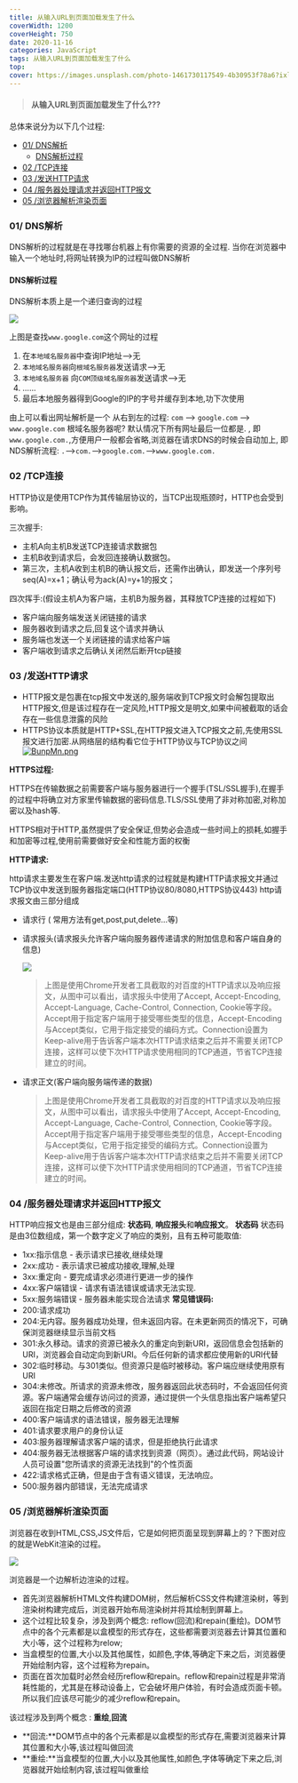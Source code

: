```yaml
---
title: 从输入URL到页面加载发生了什么
coverWidth: 1200
coverHeight: 750
date: 2020-11-16
categories: JavaScript
tags: 从输入URL到页面加载发生了什么
top:
cover: https://images.unsplash.com/photo-1461730117549-4b30953f78a6?ixlib=rb-1.2.1&ixid=eyJhcHBfaWQiOjg5ODI0fQ&w=750&dpi=2
---
```

> <h4> 
>  从输入URL到页面加载发生了什么???
> </h4>

总体来说分为以下几个过程:

- [01/ DNS解析](#01-dns解析)
  - [DNS解析过程](#dns解析过程)
- [02 /TCP连接](#02-tcp连接)
- [03 /发送HTTP请求](#03-发送http请求)
- [04 /服务器处理请求并返回HTTP报文](#04-服务器处理请求并返回http报文)
- [05 /浏览器解析渲染页面](#05-浏览器解析渲染页面)

### 01/ DNS解析
DNS解析的过程就是在寻找哪台机器上有你需要的资源的全过程.
当你在浏览器中输入一个地址时,将网址转换为IP的过程叫做DNS解析

#### DNS解析过程
DNS解析本质上是一个递归查询的过程

![](https://s3.ax1x.com/2020/11/16/DAFZeU.png)

上图是查找`www.google.com`这个网址的过程
1. 在`本地域名服务器`中查询IP地址-->无
2. `本地域名服务器`向`根域名服务器`发送请求-->无
3. `本地域名服务器` 向`COM顶级域名服务器`发送请求-->无
4. ......
5. 最后本地服务器得到Google的IP的字号并缓存到本地,功下次使用

由上可以看出网址解析是一个 从右到左的过程:
`com` --> `google.com` --> `www.google.com`
根域名服务器呢?
默认情况下所有网址最后一位都是. , 即`www.google.com.`,方便用户一般都会省略,浏览器在请求DNS的时候会自动加上,
即NDS解析流程:
`.`-->`com.`-->`google.com.`-->`www.google.com.`

### 02 /TCP连接

HTTP协议是使用TCP作为其传输层协议的，当TCP出现瓶颈时，HTTP也会受到影响。

三次握手:

- 主机A向主机B发送TCP连接请求数据包
- 主机B收到请求后，会发回连接确认数据包。 
- 第三次，主机A收到主机B的确认报文后，还需作出确认，即发送一个序列号seq(A)=x+1；确认号为ack(A)=y+1的报文；

四次挥手:(假设主机A为客户端，主机B为服务器，其释放TCP连接的过程如下)

- 客户端向服务端发送关闭链接的请求
- 服务器收到请求之后,回复这个请求并确认
- 服务端也发送一个关闭链接的请求给客户端
- 客户端收到请求之后确认关闭然后断开tcp链接

### 03 /发送HTTP请求
- HTTP报文是包裹在tcp报文中发送的,服务端收到TCP报文时会解包提取出HTTP报文,但是该过程存在一定风险,HTTP报文是明文,如果中间被截取的话会存在一些信息泄露的风险
- HTTPS协议本质就是HTTP+SSL,在HTTP报文进入TCP报文之前,先使用SSL报文进行加密.从网络层的结构看它位于HTTP协议与TCP协议之间
  [![BunpMn.png](https://s1.ax1x.com/2020/10/26/BunpMn.png)](https://imgchr.com/i/BunpMn)

**HTTPS过程:**

HTTPS在传输数据之前需要客户端与服务器进行一个握手(TSL/SSL握手),在握手的过程中将确立对方家里传输数据的密码信息.TLS/SSL使用了非对称加密,对称加密以及hash等.

HTTPS相对于HTTP,虽然提供了安全保证,但势必会造成一些时间上的损耗,如握手和加密等过程,使用前需要做好安全和性能方面的权衡

**HTTP请求:**

http请求主要发生在客户端.发送http请求的过程就是构建HTTP请求报文并通过TCP协议中发送到服务器指定端口(HTTP协议80/8080,HTTPS协议443)
http请求报文由三部分组成

- 请求行 ( 常用方法有get,post,put,delete...等)

- 请求报头(请求报头允许客户端向服务器传递请求的附加信息和客户端自身的信息)

  ![](https://s3.ax1x.com/2020/11/16/DAklNQ.png)

  > 上图是使用Chrome开发者工具截取的对百度的HTTP请求以及响应报文，从图中可以看出，请求报头中使用了Accept, Accept-Encoding, Accept-Language, Cache-Control, Connection, Cookie等字段。Accept用于指定客户端用于接受哪些类型的信息，Accept-Encoding与Accept类似，它用于指定接受的编码方式。Connection设置为Keep-alive用于告诉客户端本次HTTP请求结束之后并不需要关闭TCP连接，这样可以使下次HTTP请求使用相同的TCP通道，节省TCP连接建立的时间。

- 请求正文(客户端向服务端传递的数据)

  > 上图是使用Chrome开发者工具截取的对百度的HTTP请求以及响应报文，从图中可以看出，请求报头中使用了Accept, Accept-Encoding, Accept-Language, Cache-Control, Connection, Cookie等字段。Accept用于指定客户端用于接受哪些类型的信息，Accept-Encoding与Accept类似，它用于指定接受的编码方式。Connection设置为Keep-alive用于告诉客户端本次HTTP请求结束之后并不需要关闭TCP连接，这样可以使下次HTTP请求使用相同的TCP通道，节省TCP连接建立的时间。
### 04 /服务器处理请求并返回HTTP报文
HTTP响应报文也是由三部分组成: **状态码**, **响应报头**和**响应报文**。
**状态码**
状态码是由3位数组成，第一个数字定义了响应的类别，且有五种可能取值:

-	1xx:指示信息 - 表示请求已接收,继续处理
-	2xx:成功 - 表示请求已被成功接收,理解,处理
-	3xx:重定向 -  要完成请求必须进行更进一步的操作
-	4xx:客户端错误 - 请求有语法错误或请求无法实现.
-	5xx:服务端错误 - 服务器未能实现合法请求
**常见错误码:**
-    200:请求成功
-    204:无内容。服务器成功处理，但未返回内容。在未更新网页的情况下，可确保浏览器继续显示当前文档
-    301:永久移动。请求的资源已被永久的重定向到新URI，返回信息会包括新的URI，浏览器会自动定向到新URI。今后任何新的请求都应使用新的URI代替
-    302:临时移动。与301类似。但资源只是临时被移动。客户端应继续使用原有URI
-    304:未修改。所请求的资源未修改，服务器返回此状态码时，不会返回任何资源。客户端通常会缓存访问过的资源，通过提供一个头信息指出客户端希望只返回在指定日期之后修改的资源
-    400:客户端请求的语法错误，服务器无法理解
-    401:请求要求用户的身份认证
-    403:服务器理解请求客户端的请求，但是拒绝执行此请求
-    404:服务器无法根据客户端的请求找到资源（网页）。通过此代码，网站设计人员可设置"您所请求的资源无法找到"的个性页面
-    422:请求格式正确，但是由于含有语义错误，无法响应。
-    500:服务器内部错误，无法完成请求


### 05 /浏览器解析渲染页面

浏览器在收到HTML,CSS,JS文件后，它是如何把页面呈现到屏幕上的？下图对应的就是WebKit渲染的过程。

![](https://s3.ax1x.com/2020/11/16/DAAsIg.png)

浏览器是一个边解析边渲染的过程。

- 首先浏览器解析HTML文件构建DOM树，然后解析CSS文件构建渲染树，等到渲染树构建完成后，浏览器开始布局渲染树并将其绘制到屏幕上。
- 这个过程比较复杂，涉及到两个概念: reflow(回流)和repain(重绘)。DOM节点中的各个元素都是以盒模型的形式存在，这些都需要浏览器去计算其位置和大小等，这个过程称为relow;
- 当盒模型的位置,大小以及其他属性，如颜色,字体,等确定下来之后，浏览器便开始绘制内容，这个过程称为repain。
- 页面在首次加载时必然会经历reflow和repain。reflow和repain过程是非常消耗性能的，尤其是在移动设备上，它会破坏用户体验，有时会造成页面卡顿。所以我们应该尽可能少的减少reflow和repain。

该过程涉及到两个概念 : **重绘**,**回流**

- **回流:**DOM节点中的各个元素都是以盒模型的形式存在,需要浏览器来计算其位置和大小等,该过程叫做回流
- **重绘:**当盒模型的位置,大小以及其他属性,如颜色,字体等确定下来之后,浏览器就开始绘制内容,该过程叫做重绘

